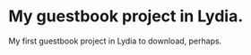 My guestbook project in Lydia.
==============================
My first guestbook project in Lydia to download, perhaps. 

